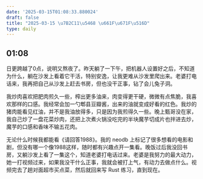 ```yaml
---
date: '2025-03-15T01:08:33.880024'
draft: false
title: "2025-03-15 \u7B2C11\u5468 \u661F\u671F\u516D"
type: daily
---
```


## 01:08

日更跨越了0点，说明又熬夜了。昨天躺了一下午，把机器人设置好之后，不知道为什么，躺在沙发上看着它干活，特别安逸，让我更难从沙发里爬出来。老婆打电话来，我再把自己从沙发上赶去书房，但也没干正事，钻了会儿兔子洞。


我炒肉喜欢把肥肉煎久一些，榨出更多油来，肉变得更干硬，微微有点焦脆，我喜欢那样的口感。我经常会加一勺郫县豆瓣酱，出来的油就变成好看的红色。我炒的猪肉能看见红油，并不是我油放得多，只是因为我煎得久一些。晚上甄哥没在家，我自己炒了一盘花菜炒肉，还把上次煮火锅没吃完的半块魔芋切成片也拌进去炒，魔芋的口感和香味不输五花肉。


无论什么时候我都能看《请回答1988》。我的 neodb 上标记了很多想看的电影和剧，但没有哪一个像1988这样，随时都有兴趣点开一集看。晚饭过后我没回书房，又躺沙发上看了一集这个，知道老婆打电话过来。老婆是我努力的最大动力，她一打视频过来，如果我没干什么正事，我就会被打上气，有动力去做点什么。视频完去了趟对面超市买点菜，然后就回来写 Rust 练习，直到现在。

